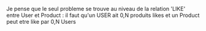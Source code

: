 Je pense que le seul probleme se trouve au niveau de la relation 'LIKE' entre User et Product :
il faut qu'un USER ait 0,N produits likes et un Product peut etre like par 0,N Users

